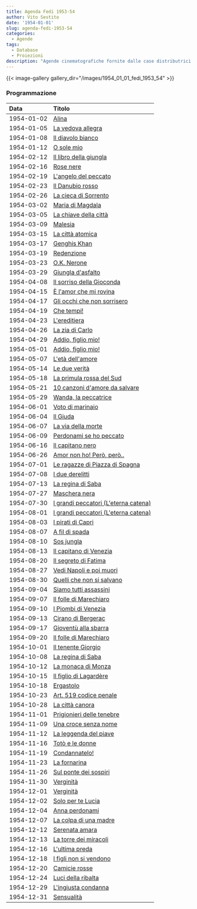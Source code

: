 ```yaml
---
title: Agenda Fedi 1953-54
author: Vito Sestito
date: '1954-01-01'
slug: agenda-fedi-1953-54
categories:
  - Agende
tags:
  - Database
  - Proiezioni
description: "Agende cinematografiche fornite dalle case distributrici. Contengono informazioni dettagliate sulla data di proiezione, titolo del film, distributore e l’ammontare degli incassi."
---
```

{{< image-gallery gallery_dir="/images/1954_01_01_fedi_1953_54" >}}

### Programmazione

|Data       |Titolo                               |
|:----------|:------------------------------------|
|1954-01-02 |[Alina](https://www.imdb.com/title/tt0042190/)|
|1954-01-05 |[La vedova allegra](https://www.imdb.com/title/tt0025493/)|
|1954-01-08 |[Il diavolo bianco](https://www.imdb.com/title/tt0039319/)|
|1954-01-12 |[O sole mio](https://www.imdb.com/title/tt0037953/)|
|1954-02-12 |[Il libro della giungla](https://www.imdb.com/title/tt0034928/)|
|1954-02-16 |[Rose nere](https://www.imdb.com/title/tt0038141/)|
|1954-02-19 |[L'angelo del peccato](https://www.imdb.com/title/tt0043285/)|
|1954-02-23 |[Il Danubio rosso](https://www.imdb.com/title/tt0041788/)|
|1954-02-26 |[La cieca di Sorrento](https://www.imdb.com/title/tt0044498/)|
|1954-03-02 |[Maria di Magdala](https://www.imdb.com/title/tt0042971/)|
|1954-03-05 |[La chiave della città](https://www.imdb.com/title/tt0042634/)|
|1954-03-09 |[Malesia](https://www.imdb.com/title/tt0041622/)|
|1954-03-15 |[La città atomica](https://www.imdb.com/title/tt0044382/)|
|1954-03-17 |[Genghis Khan](https://www.imdb.com/title/tt0291939/)|
|1954-03-19 |[Redenzione](https://www.imdb.com/title/tt0045076/)|
|1954-03-23 |[O.K. Nerone](https://www.imdb.com/title/tt0043870/)|
|1954-03-29 |[Giungla d'asfalto](https://www.imdb.com/title/tt0042208/)|
|1954-04-08 |[Il sorriso della Gioconda](https://www.imdb.com/title/tt0040002/)|
|1954-04-15 |[È l'amor che mi rovina](https://www.imdb.com/title/tt0044226/)|
|1954-04-17 |[Gli occhi che non sorrisero](https://www.imdb.com/title/tt0044486/)|
|1954-04-19 |[Che tempi!](https://www.imdb.com/title/tt0040227/)|
|1954-04-23 |[L'ereditiera](https://www.imdb.com/title/tt0041452/)|
|1954-04-26 |[La zia di Carlo](https://www.imdb.com/title/tt0035590/)|
|1954-04-29 |[Addio, figlio mio!](https://www.imdb.com/title/tt0046681/)|
|1954-05-01 |[Addio, figlio mio!](https://www.imdb.com/title/tt0046681/)|
|1954-05-07 |[L'età dell'amore](https://www.imdb.com/title/tt0045739/)|
|1954-05-14 |[Le due verità](https://www.imdb.com/title/tt0043489/)|
|1954-05-18 |[La primula rossa del Sud](https://www.imdb.com/title/tt0046492/)|
|1954-05-21 |[10 canzoni d'amore da salvare](https://www.imdb.com/title/tt0045689/)|
|1954-05-29 |[Wanda, la peccatrice](https://www.imdb.com/title/tt0045311/)|
|1954-06-01 |[Voto di marinaio](https://www.imdb.com/title/tt0216392/)|
|1954-06-04 |[Il Giuda](https://www.imdb.com/title/tt0044772/)|
|1954-06-07 |[La via della morte](https://www.imdb.com/title/tt0042960/)|
|1954-06-09 |[Perdonami se ho peccato](https://www.imdb.com/title/tt0045174/)|
|1954-06-16 |[Il capitano nero](https://www.imdb.com/title/tt0042307/)|
|1954-06-26 |[Amor non ho! Però, però..](https://www.imdb.com/title/tt0043280/)|
|1954-07-01 |[Le ragazze di Piazza di Spagna](https://www.imdb.com/title/tt0045066/)|
|1954-07-08 |[I due derelitti](https://www.imdb.com/title/tt0043487/)|
|1954-07-13 |[La regina di Saba](https://www.imdb.com/title/tt0045078/)|
|1954-07-27 |[Maschera nera](https://www.imdb.com/title/tt0185464/)|
|1954-07-30 |[I grandi peccatori (L'eterna catena)](https://www.imdb.com/title/tt0044598/)|
|1954-08-01 |[I grandi peccatori (L'eterna catena)](https://www.imdb.com/title/tt0044598/)|
|1954-08-03 |[I pirati di Capri](https://www.imdb.com/title/tt0041749/)|
|1954-08-07 |[A fil di spada](https://www.imdb.com/title/tt0044317/)|
|1954-08-10 |[Sos jungla](https://www.imdb.com/title/tt0040596/)|
|1954-08-13 |[Il capitano di Venezia](https://www.imdb.com/title/tt0043378/)|
|1954-08-20 |[Il segreto di Fatima](https://www.imdb.com/title/tt0044026/)|
|1954-08-27 |[Vedi Napoli e poi muori](https://www.imdb.com/title/tt0044181/)|
|1954-08-30 |[Quelli che non si salvano](https://www.imdb.com/title/tt0031070/)|
|1954-09-04 |[Siamo tutti assassini](https://www.imdb.com/title/tt0044977/)|
|1954-09-07 |[Il folle di Marechiaro](https://www.imdb.com/title/tt0208970/)|
|1954-09-10 |[I Piombi di Venezia](https://www.imdb.com/title/tt0046189/)|
|1954-09-13 |[Cirano di Bergerac](https://www.imdb.com/title/tt0042367/)|
|1954-09-17 |[Gioventù alla sbarra](https://www.imdb.com/title/tt0044660/)|
|1954-09-20 |[Il folle di Marechiaro](https://www.imdb.com/title/tt0208970/)|
|1954-10-01 |[Il tenente Giorgio](https://www.imdb.com/title/tt0045224/)|
|1954-10-08 |[La regina di Saba](https://www.imdb.com/title/tt0045078/)|
|1954-10-12 |[La monaca di Monza](https://www.imdb.com/title/tt0039630/)|
|1954-10-15 |[Il figlio di Lagardère](https://www.imdb.com/title/tt0044617/)|
|1954-10-18 |[Ergastolo](https://www.imdb.com/title/tt0045358/)|
|1954-10-23 |[Art. 519 codice penale](https://www.imdb.com/title/tt0044374/)|
|1954-10-28 |[La città canora](https://www.imdb.com/title/tt0044501/)|
|1954-11-01 |[Prigionieri delle tenebre](https://www.imdb.com/title/tt0045051/)|
|1954-11-09 |[Una croce senza nome](https://www.imdb.com/title/tt0167852/)|
|1954-11-12 |[La leggenda del piave](https://www.imdb.com/title/tt0044833/)|
|1954-11-16 |[Totò e le donne](https://www.imdb.com/title/tt0045248/)|
|1954-11-19 |[Condannatelo!](https://www.imdb.com/title/tt0045642/)|
|1954-11-23 |[La fornarina](https://www.imdb.com/title/tt0166197/)|
|1954-11-26 |[Sul ponte dei sospiri](https://www.imdb.com/title/tt0045207/)|
|1954-11-30 |[Verginità](https://www.imdb.com/title/tt0045288/)|
|1954-12-01 |[Verginità](https://www.imdb.com/title/tt0045288/)|
|1954-12-02 |[Solo per te Lucia](https://www.imdb.com/title/tt0045170/)|
|1954-12-04 |[Anna perdonami](https://www.imdb.com/title/tt0045509/)|
|1954-12-07 |[La colpa di una madre](https://www.imdb.com/title/tt0044508/)|
|1954-12-12 |[Serenata amara](https://www.imdb.com/title/tt0045141/)|
|1954-12-13 |[La torre dei miracoli](https://www.imdb.com/title/tt0154266/)|
|1954-12-16 |[L'ultima preda](https://www.imdb.com/title/tt0043090/)|
|1954-12-18 |[I figli non si vendono](https://www.imdb.com/title/tt0044615/)|
|1954-12-20 |[Camicie rosse](https://www.imdb.com/title/tt0044467/)|
|1954-12-24 |[Luci della ribalta](https://www.imdb.com/title/tt0044837/)|
|1954-12-29 |[L'ingiusta condanna](https://www.imdb.com/title/tt0044748/)|
|1954-12-31 |[Sensualità](https://www.imdb.com/title/tt0045138/)|
